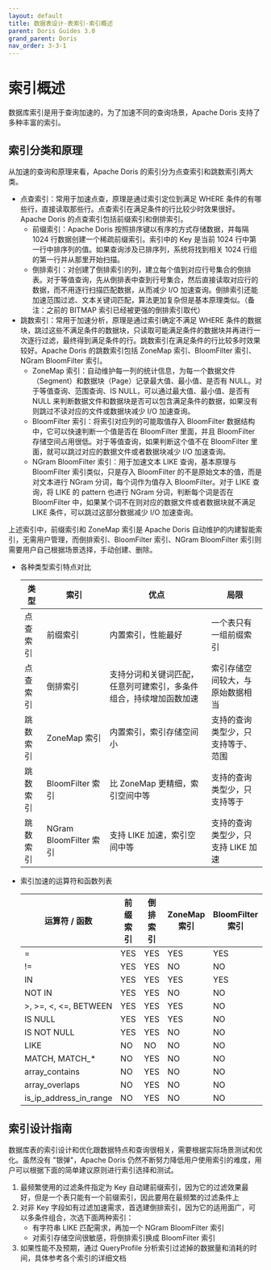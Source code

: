 ```yaml
---
layout: default
title: 数据表设计-表索引-索引概述
parent: Doris Guides 3.0
grand_parent: Doris
nav_order: 3-3-1
---
```


# 索引概述
数据库索引是用于查询加速的，为了加速不同的查询场景，Apache Doris 支持了多种丰富的索引。

## 索引分类和原理
从加速的查询和原理来看，Apache Doris 的索引分为点查索引和跳数索引两大类。

* 点查索引：常用于加速点查，原理是通过索引定位到满足 WHERE 条件的有哪些行，直接读取那些行。点查索引在满足条件的行比较少时效果很好。Apache Doris 的点查索引包括前缀索引和倒排索引。
    * 前缀索引：Apache Doris 按照排序键以有序的方式存储数据，并每隔 1024 行数据创建一个稀疏前缀索引。索引中的 Key 是当前 1024 行中第一行中排序列的值。如果查询涉及已排序列，系统将找到相关 1024 行组的第一行并从那里开始扫描。
    * 倒排索引：对创建了倒排索引的列，建立每个值到对应行号集合的倒排表。对于等值查询，先从倒排表中查到行号集合，然后直接读取对应行的数据，而不用逐行扫描匹配数据，从而减少 I/O 加速查询。倒排索引还能加速范围过滤、文本关键词匹配，算法更加复杂但是基本原理类似。（备注：之前的 BITMAP 索引已经被更强的倒排索引取代）
* 跳数索引：常用于加速分析，原理是通过索引确定不满足 WHERE 条件的数据块，跳过这些不满足条件的数据块，只读取可能满足条件的数据块并再进行一次逐行过滤，最终得到满足条件的行。跳数索引在满足条件的行比较多时效果较好。Apache Doris 的跳数索引包括 ZoneMap 索引、BloomFilter 索引、NGram BloomFilter 索引。
    * ZoneMap 索引：自动维护每一列的统计信息，为每一个数据文件（Segment）和数据块（Page）记录最大值、最小值、是否有 NULL。对于等值查询、范围查询、IS NULL，可以通过最大值、最小值、是否有 NULL 来判断数据文件和数据块是否可以包含满足条件的数据，如果没有则跳过不读对应的文件或数据块减少 I/O 加速查询。
    * BloomFilter 索引：将索引对应列的可能取值存入 BloomFilter 数据结构中，它可以快速判断一个值是否在 BloomFilter 里面，并且 BloomFilter 存储空间占用很低。对于等值查询，如果判断这个值不在 BloomFilter 里面，就可以跳过对应的数据文件或者数据块减少 I/O 加速查询。
    * NGram BloomFilter 索引：用于加速文本 LIKE 查询，基本原理与 BloomFilter 索引类似，只是存入 BloomFilter 的不是原始文本的值，而是对文本进行 NGram 分词，每个词作为值存入 BloomFilter。对于 LIKE 查询，将 LIKE 的 pattern 也进行 NGram 分词，判断每个词是否在 BloomFilter 中，如果某个词不在则对应的数据文件或者数据块就不满足 LIKE 条件，可以跳过这部分数据减少 I/O 加速查询。

上述索引中，前缀索引和 ZoneMap 索引是 Apache Doris 自动维护的内建智能索引，无需用户管理，而倒排索引、BloomFilter 索引、NGram BloomFilter 索引则需要用户自己根据场景选择，手动创建、删除。

* 各种类型索引特点对比

    | 类型 | 索引 | 优点 | 局限 |
    | -- | -- | -- | -- |
    | 点查索引 | 前缀索引 | 内置索引，性能最好 | 一个表只有一组前缀索引 |
    | 点查索引 | 倒排索引 | 支持分词和关键词匹配，任意列可建索引，多条件组合，持续增加函数加速 | 索引存储空间较大，与原始数据相当 |
    | 跳数索引 | ZoneMap 索引 | 内置索引，索引存储空间小 | 支持的查询类型少，只支持等于、范围 |
    | 跳数索引 | BloomFilter 索引 | 比 ZoneMap 更精细，索引空间中等 | 支持的查询类型少，只支持等于 |
    | 跳数索引 | NGram BloomFilter 索引 | 支持 LIKE 加速，索引空间中等 | 支持的查询类型少，只支持 LIKE 加速 |

* 索引加速的运算符和函数列表

    | 运算符 / 函数 | 前缀索引 | 倒排索引 | ZoneMap 索引 | BloomFilter 索引 | NGram BloomFilter 索引 |
    | -- | -- | -- | -- | -- | -- |
    | = | YES | YES | YES | YES | NO |
    | != | YES | YES | NO | NO | NO |
    | IN | YES | YES | YES | YES | NO |
    | NOT IN | YES | YES | NO | NO | NO |
    | >, >=, <, <=, BETWEEN | YES | YES | YES | NO | NO |
    | IS NULL | YES | YES | YES | NO | NO |
    | IS NOT NULL | YES | YES | NO | NO | NO |
    | LIKE | NO | NO | NO | NO | YES |
    | MATCH, MATCH_* | NO | YES | NO | NO | NO |
    | array_contains | NO | YES | NO | NO | NO |
    | array_overlaps | NO | YES | NO | NO | NO |
    | is_ip_address_in_range | NO | YES | NO | NO | NO |

## 索引设计指南
数据库表的索引设计和优化跟数据特点和查询很相关，需要根据实际场景测试和优化。虽然没有 "银弹"，Apache Doris 仍然不断努力降低用户使用索引的难度，用户可以根据下面的简单建议原则进行索引选择和测试。
1. 最频繁使用的过滤条件指定为 Key 自动建前缀索引，因为它的过滤效果最好，但是一个表只能有一个前缀索引，因此要用在最频繁的过滤条件上
2. 对非 Key 字段如有过滤加速需求，首选建倒排索引，因为它的适用面广，可以多条件组合，次选下面两种索引：
    * 有字符串 LIKE 匹配需求，再加一个 NGram BloomFilter 索引
    * 对索引存储空间很敏感，将倒排索引换成 BloomFilter 索引
3. 如果性能不及预期，通过 QueryProfile 分析索引过滤掉的数据量和消耗的时间，具体参考各个索引的详细文档